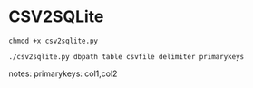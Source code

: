 # CSV2SQLite

`chmod +x csv2sqlite.py`

`./csv2sqlite.py dbpath table csvfile delimiter primarykeys`

notes: primarykeys: col1,col2
